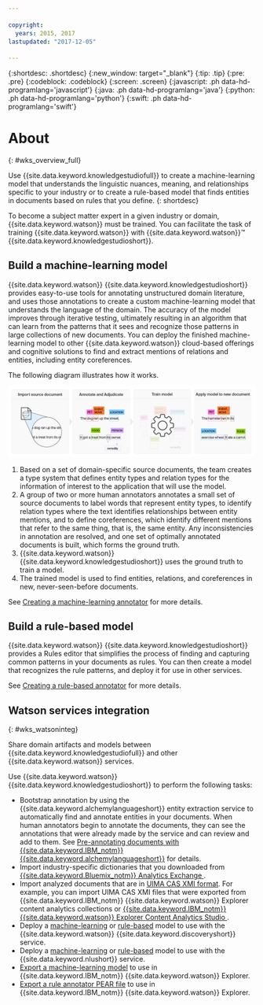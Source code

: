 ```yaml
---

copyright:
  years: 2015, 2017
lastupdated: "2017-12-05"

---
```


{:shortdesc: .shortdesc}
{:new_window: target="_blank"}
{:tip: .tip}
{:pre: .pre}
{:codeblock: .codeblock}
{:screen: .screen}
{:javascript: .ph data-hd-programlang='javascript'}
{:java: .ph data-hd-programlang='java'}
{:python: .ph data-hd-programlang='python'}
{:swift: .ph data-hd-programlang='swift'}

# About
{: #wks_overview_full}

Use {{site.data.keyword.knowledgestudiofull}} to create a machine-learning model that understands the linguistic nuances, meaning, and relationships specific to your industry or to create a rule-based model that finds entities in documents based on rules that you define.
{: shortdesc}

To become a subject matter expert in a given industry or domain, {{site.data.keyword.watson}} must be trained. You can facilitate the task of training {{site.data.keyword.watson}} with {{site.data.keyword.watson}}&trade; {{site.data.keyword.knowledgestudioshort}}.

## Build a machine-learning model

{{site.data.keyword.watson}} {{site.data.keyword.knowledgestudioshort}} provides easy-to-use tools for annotating unstructured domain literature, and uses those annotations to create a custom machine-learning model that understands the language of the domain. The accuracy of the model improves through iterative testing, ultimately resulting in an algorithm that can learn from the patterns that it sees and recognize those patterns in large collections of new documents. You can deploy the finished machine-learning model to other {{site.data.keyword.watson}} cloud-based offerings and cognitive solutions to find and extract mentions of relations and entities, including entity coreferences.

The following diagram illustrates how it works.

![Shows the process of building a model that can find entities and relations in new documents. ](images/wks-ovw-anno.png)

1. Based on a set of domain-specific source documents, the team creates a type system that defines entity types and relation types for the information of interest to the application that will use the model.
1. A group of two or more human annotators annotates a small set of source documents to label words that represent entity types, to identify relation types where the text identifies relationships between entity mentions, and to define coreferences, which identify different mentions that refer to the same thing, that is, the same entity. Any inconsistencies in annotation are resolved, and one set of optimally annotated documents is built, which forms the ground truth.
1. {{site.data.keyword.watson}} {{site.data.keyword.knowledgestudioshort}} uses the ground truth to train a model.
1. The trained model is used to find entities, relations, and coreferences in new, never-seen-before documents.

See [Creating a machine-learning annotator](/docs/services/knowledge-studio/ml-annotator.html) for more details.

## Build a rule-based model

{{site.data.keyword.watson}} {{site.data.keyword.knowledgestudioshort}} provides a Rules editor that simplifies the process of finding and capturing common patterns in your documents as rules. You can then create a model that recognizes the rule patterns, and deploy it for use in other services.

See [Creating a rule-based annotator](/docs/services/knowledge-studio/rule-annotator.html) for more details.

## Watson services integration
{: #wks_watsoninteg}

Share domain artifacts and models between {{site.data.keyword.knowledgestudiofull}} and other {{site.data.keyword.watson}} services.

Use {{site.data.keyword.watson}} {{site.data.keyword.knowledgestudioshort}} to perform the following tasks:

- Bootstrap annotation by using the {{site.data.keyword.alchemylanguageshort}} entity extraction service to automatically find and annotate entities in your documents. When human annotators begin to annotate the documents, they can see the annotations that were already made by the service and can review and add to them. See [Pre-annotating documents with {{site.data.keyword.IBM_notm}} {{site.data.keyword.alchemylanguageshort}}](/docs/services/knowledge-studio/preannotation.html#wks_preannotalchemy) for details.
- Import industry-specific dictionaries that you downloaded from [{{site.data.keyword.Bluemix_notm}} Analytics Exchange ](/docs/services/knowledge-studio/dictionaries.html#wks_projdictionaries).
- Import analyzed documents that are in [UIMA CAS XMI format](/docs/services/knowledge-studio/preannotation.html#wks_uimaweximport). For example, you can import UIMA CAS XMI files that were exported from {{site.data.keyword.IBM_notm}} {{site.data.keyword.watson}} Explorer content analytics collections or [{{site.data.keyword.IBM_notm}} {{site.data.keyword.watson}} Explorer Content Analytics Studio ](/docs/services/knowledge-studio/preannotation.html#wks_uimawexstudio).
- Deploy a [machine-learning](/docs/services/knowledge-studio/publish-ml.html#wks_madiscovery) or [rule-based](/docs/services/knowledge-studio/rule-annotator-model-use.html#wks_rule_discovery) model to use with the {{site.data.keyword.watson}} {{site.data.keyword.discoveryshort}} service.
- Deploy a [machine-learning](/docs/services/knowledge-studio/publish-ml.html#wks_manlu) or [rule-based](/docs/services/knowledge-studio/rule-annotator-model-use.html#wks_rule_nlu) model to use with the {{site.data.keyword.nlushort}} service.
- [Export a machine-learning model](/docs/services/knowledge-studio/publish-ml.html#wks_maexport) to use in {{site.data.keyword.IBM_notm}} {{site.data.keyword.watson}} Explorer.
- [Export a rule annotator PEAR file](/docs/services/knowledge-studio/rule-annotator-model-use.html#wks_rule_export) to use in {{site.data.keyword.IBM_notm}} {{site.data.keyword.watson}} Explorer.
